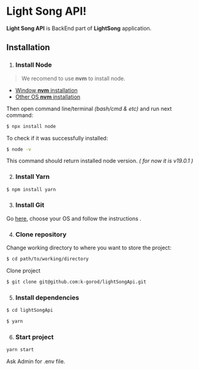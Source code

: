 
# Light Song API!

**Light Song API** is BackEnd part of **LightSong** application.
## Installation
1. ### Install Node
>We recomend to use **nvm** to install node.
 - [Window **nvm** installation ](https://www.freecodecamp.org/news/node-version-manager-nvm-install-guide/)
 - [Other OS **nvm** installation](https://github.com/nvm-sh/nvm)
 
 Then open command line/terminal *(bash/cmd & etc)* and run next command:
```bash
$ npx install node
```
To check if it was successfully installed:
```bash
$ node -v
```
This command should return installed node version. *( for now it is v19.0.1 )*

2. ### Install Yarn
```bash
$ npm install yarn
```
3. ### Install Git
Go [here](https://git-scm.com/book/en/v2/Getting-Started-Installing-Git), choose your OS and follow the instructions .

4. ### Clone repository

Change working directory to where you want to store the project:
```bash
$ cd path/to/working/directory
```
Clone project
```bash
$ git clone git@github.com:k-gorod/lightSongApi.git
```
5. ### Install dependencies

```bash
$ cd lightSongApi

$ yarn
```
6. ### Start project
```bash
yarn start
```
Ask Admin for .env file.